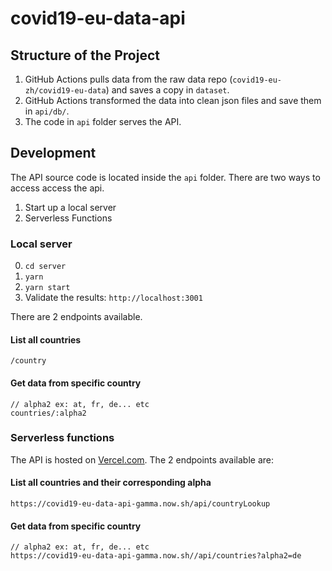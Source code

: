 # covid19-eu-data-api

## Structure of the Project

1. GitHub Actions pulls data from the raw data repo (`covid19-eu-zh/covid19-eu-data`) and saves a copy in `dataset`.
2. GitHub Actions transformed the data into clean json files and save them in `api/db/`.
3. The code in `api` folder serves the API.

## Development

The API source code is located inside the `api` folder.
There are two ways to access access the api.

1. Start up a local server
1. Serverless Functions 


### Local server

0. `cd server`
1. `yarn`
2. `yarn start`
3. Validate the results: `http://localhost:3001`

There are 2 endpoints available.

#### List all countries

```
/country
```

#### Get data from specific country

```
// alpha2 ex: at, fr, de... etc 
countries/:alpha2
```

### Serverless functions
The API is hosted on [Vercel.com](https://vercel.com/covid19-eu-zh/covid19-eu-data-api).
The 2 endpoints available are:

#### List all countries and their corresponding alpha

```
https://covid19-eu-data-api-gamma.now.sh/api/countryLookup
```

#### Get data from specific country

```
// alpha2 ex: at, fr, de... etc 
https://covid19-eu-data-api-gamma.now.sh//api/countries?alpha2=de
```
